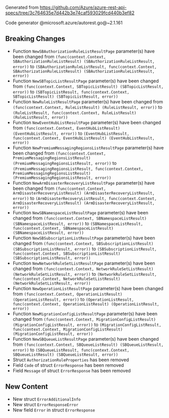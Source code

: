 Generated from https://github.com/Azure/azure-rest-api-specs/tree/3c764635e7d442b3e74caf593029fcd440b3ef82

Code generator @microsoft.azure/autorest.go@~2.1.161

## Breaking Changes

- Function `NewSBAuthorizationRuleListResultPage` parameter(s) have been changed from `(func(context.Context, SBAuthorizationRuleListResult) (SBAuthorizationRuleListResult, error))` to `(SBAuthorizationRuleListResult, func(context.Context, SBAuthorizationRuleListResult) (SBAuthorizationRuleListResult, error))`
- Function `NewSBTopicListResultPage` parameter(s) have been changed from `(func(context.Context, SBTopicListResult) (SBTopicListResult, error))` to `(SBTopicListResult, func(context.Context, SBTopicListResult) (SBTopicListResult, error))`
- Function `NewRuleListResultPage` parameter(s) have been changed from `(func(context.Context, RuleListResult) (RuleListResult, error))` to `(RuleListResult, func(context.Context, RuleListResult) (RuleListResult, error))`
- Function `NewEventHubListResultPage` parameter(s) have been changed from `(func(context.Context, EventHubListResult) (EventHubListResult, error))` to `(EventHubListResult, func(context.Context, EventHubListResult) (EventHubListResult, error))`
- Function `NewPremiumMessagingRegionsListResultPage` parameter(s) have been changed from `(func(context.Context, PremiumMessagingRegionsListResult) (PremiumMessagingRegionsListResult, error))` to `(PremiumMessagingRegionsListResult, func(context.Context, PremiumMessagingRegionsListResult) (PremiumMessagingRegionsListResult, error))`
- Function `NewArmDisasterRecoveryListResultPage` parameter(s) have been changed from `(func(context.Context, ArmDisasterRecoveryListResult) (ArmDisasterRecoveryListResult, error))` to `(ArmDisasterRecoveryListResult, func(context.Context, ArmDisasterRecoveryListResult) (ArmDisasterRecoveryListResult, error))`
- Function `NewSBNamespaceListResultPage` parameter(s) have been changed from `(func(context.Context, SBNamespaceListResult) (SBNamespaceListResult, error))` to `(SBNamespaceListResult, func(context.Context, SBNamespaceListResult) (SBNamespaceListResult, error))`
- Function `NewSBSubscriptionListResultPage` parameter(s) have been changed from `(func(context.Context, SBSubscriptionListResult) (SBSubscriptionListResult, error))` to `(SBSubscriptionListResult, func(context.Context, SBSubscriptionListResult) (SBSubscriptionListResult, error))`
- Function `NewNetworkRuleSetListResultPage` parameter(s) have been changed from `(func(context.Context, NetworkRuleSetListResult) (NetworkRuleSetListResult, error))` to `(NetworkRuleSetListResult, func(context.Context, NetworkRuleSetListResult) (NetworkRuleSetListResult, error))`
- Function `NewOperationListResultPage` parameter(s) have been changed from `(func(context.Context, OperationListResult) (OperationListResult, error))` to `(OperationListResult, func(context.Context, OperationListResult) (OperationListResult, error))`
- Function `NewMigrationConfigListResultPage` parameter(s) have been changed from `(func(context.Context, MigrationConfigListResult) (MigrationConfigListResult, error))` to `(MigrationConfigListResult, func(context.Context, MigrationConfigListResult) (MigrationConfigListResult, error))`
- Function `NewSBQueueListResultPage` parameter(s) have been changed from `(func(context.Context, SBQueueListResult) (SBQueueListResult, error))` to `(SBQueueListResult, func(context.Context, SBQueueListResult) (SBQueueListResult, error))`
- Struct `AuthorizationRuleProperties` has been removed
- Field `Code` of struct `ErrorResponse` has been removed
- Field `Message` of struct `ErrorResponse` has been removed

## New Content

- New struct `ErrorAdditionalInfo`
- New struct `ErrorResponseError`
- New field `Error` in struct `ErrorResponse`
